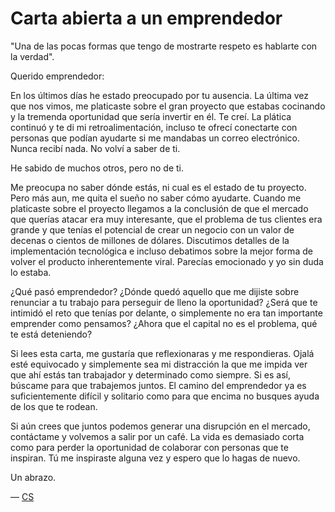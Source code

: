 # Carta abierta a un emprendedor

"Una de las pocas formas que tengo de mostrarte respeto es hablarte con la verdad".

Querido emprendedor:

En los últimos días he estado preocupado por tu ausencia. La última vez que nos vimos, me platicaste sobre el gran proyecto que estabas cocinando y la tremenda oportunidad que sería invertir en él. Te creí. La plática continuó y te di mi retroalimentación, incluso te ofrecí conectarte con personas que podían ayudarte si me mandabas un correo electrónico. Nunca recibí nada. No volví a saber de ti.

He sabido de muchos otros, pero no de ti.

Me preocupa no saber dónde estás, ni cual es el estado de tu proyecto. Pero más aun, me quita el sueño no saber cómo ayudarte. Cuando me platicaste sobre el proyecto llegamos a la conclusión de que el mercado que querías atacar era muy interesante, que el problema de tus clientes era grande y que tenías el potencial de crear un negocio con un valor de decenas o cientos de millones de dólares. Discutimos detalles de la implementación tecnológica e incluso debatimos sobre la mejor forma de volver el producto inherentemente viral. Parecías emocionado y yo sin duda lo estaba.

¿Qué pasó emprendedor? ¿Dónde quedó aquello que me dijiste sobre renunciar a tu trabajo para perseguir de lleno la oportunidad? ¿Será que te intimidó el reto que tenías por delante, o simplemente no era tan importante emprender como pensamos? ¿Ahora que el capital no es el problema, qué te está deteniendo?

Si lees esta carta, me gustaría que reflexionaras y me respondieras. Ojalá esté equivocado y simplemente sea mi distracción la que me impida ver que ahí estás tan trabajador y determinado como siempre. Si es así, búscame para que trabajemos juntos. El camino del emprendedor ya es suficientemente difícil y solitario como para que encima no busques ayuda de los que te rodean. 

Si aún crees que juntos podemos generar una disrupción en el mercado, contáctame y volvemos a salir por un café. La vida es demasiado corta como para perder la oportunidad de colaborar con personas que te inspiran. Tú me inspiraste alguna vez y espero que lo hagas de nuevo. 

Un abrazo.

&mdash; [CS](/)
